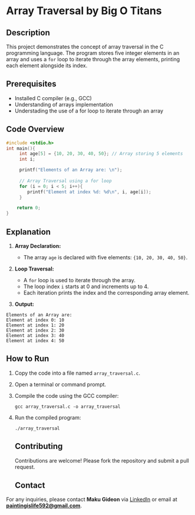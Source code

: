 # Array Traversal by Big O Titans

## Description
This project demonstrates the concept of array traversal in the C programming language. The program stores five integer elements in an array and uses a `for` loop to iterate through the array elements, printing each element alongside its index.

## Prerequisites
- Installed C compiler (e.g., GCC)
- Understanding of arrays implementation
- Understading the use of a for loop to iterate through an array

## Code Overview
```c
#include <stdio.h>
int main(){
     int age[5] = {10, 20, 30, 40, 50}; // Array storing 5 elements
     int i;

     printf("Elements of an Array are: \n");
     
     // Array Traversal using a for loop
     for (i = 0; i < 5; i++){
        printf("Element at index %d: %d\n", i, age[i]);
     }

    return 0;
}
```

## Explanation
1. **Array Declaration:**
   - The array `age` is declared with five elements: `{10, 20, 30, 40, 50}`.

2. **Loop Traversal:**
   - A `for` loop is used to iterate through the array.
   - The loop index `i` starts at 0 and increments up to 4.
   - Each iteration prints the index and the corresponding array element.

3. **Output:**
```
Elements of an Array are:
Element at index 0: 10
Element at index 1: 20
Element at index 2: 30
Element at index 3: 40
Element at index 4: 50
```

## How to Run
1. Copy the code into a file named `array_traversal.c`.
2. Open a terminal or command prompt.
3. Compile the code using the GCC compiler:
   ```
   gcc array_traversal.c -o array_traversal
   ```
4. Run the compiled program:
   ```
   ./array_traversal
   ```
   ## Contributing
    Contributions are welcome! Please fork the repository and submit a pull request.


   ## Contact
For any inquiries, please contact **Maku Gideon** via [LinkedIn](https://www.linkedin.com/in/maku-gideon) or email at **paintingislife592@gmail.com**.

